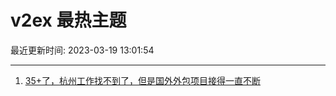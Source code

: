# v2ex 最热主题

最近更新时间: 2023-03-19 13:01:54

--- 
1. [35+了，杭州工作找不到了，但是国外外包项目接得一直不断](https://www.v2ex.com/t/925201) 
